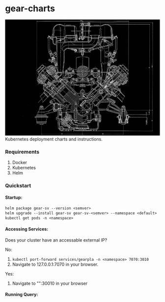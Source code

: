 # gear-charts
![blueprint](blueprint.jpg)
Kubernetes deployment charts and instructions. 

### Requirements
1) Docker
2) Kubernetes
3) Helm

### Quickstart

#### Startup:
```
helm package gear-sv --version <semver>
helm upgrade --install gear-sv gear-sv-<semver> --namespace <default>
kubectl get pods -n <namespace>
```

#### Accessing Services: 

Does your cluster have an accessable external IP?

No:
1) `kubectl port-forward services/gearpla -n <namespace> 7070:3010`
2) Navigate to 127.0.0.1:7070 in your browser.

Yes:
1) Navigate to "<node-external-ip>":30010 in your browser


#### Running Query:



